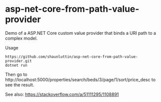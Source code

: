 # asp-net-core-from-path-value-provider

Demo of a ASP.NET Core custom value provider that binds a URI path to a complex model.

Usage

    https://github.com/shaunluttin/asp-net-core-from-path-value-provider.git
    dotnet run

Then go to http://localhost:5000/properties/search/beds/3/page/1/sort/price_desc to see the result.

See also: https://stackoverflow.com/a/51111295/1108891
